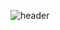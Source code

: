 ![header](https://capsule-render.vercel.app/api?type=waving&color=auto&height=200&section=header&text=Welcome%20to%20seungyeoniii%20github%20&fontSize=20&animation=twinking)
